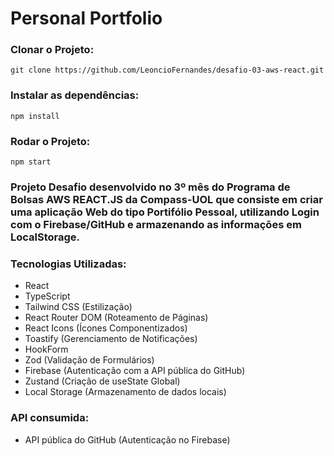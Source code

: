 # Personal Portfolio

### Clonar o Projeto:
```
git clone https://github.com/LeoncioFernandes/desafio-03-aws-react.git
```

### Instalar as dependências:

```
npm install
```

### Rodar o Projeto:

```
npm start
```

### Projeto Desafio desenvolvido no 3º mês do Programa de Bolsas AWS REACT.JS da Compass-UOL que consiste em criar uma aplicação Web do tipo Portifólio Pessoal, utilizando Login com o Firebase/GitHub e armazenando as informações em LocalStorage.

### Tecnologias Utilizadas:

- React
- TypeScript
- Tailwind CSS (Estilização)
- React Router DOM (Roteamento de Páginas)
- React Icons (Ícones Componentizados)
- Toastify (Gerenciamento de Notificações)
- HookForm
- Zod (Validação de Formulários)
- Firebase (Autenticação com a API pública do GitHub)
- Zustand (Criação de useState Global)
- Local Storage (Armazenamento de dados locais)

### API consumida:

- API pública do GitHub (Autenticação no Firebase)

